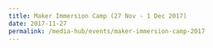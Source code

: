 ```yaml
---
title: Maker Immersion Camp (27 Nov - 1 Dec 2017)
date: 2017-11-27
permalink: /media-hub/events/maker-immersion-camp-2017
---
```


